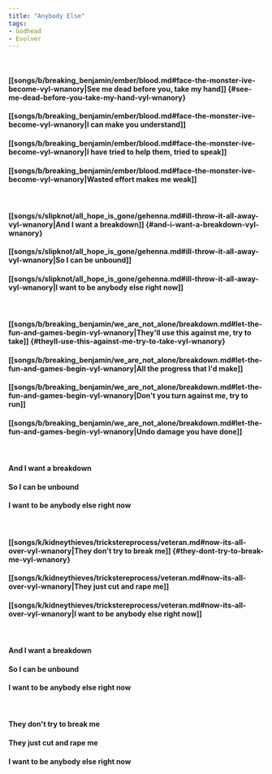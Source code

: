 ```yaml
---
title: "Anybody Else"
tags:
- Godhead
- Evolver
---
```

&nbsp;
#### [[songs/b/breaking_benjamin/ember/blood.md#face-the-monster-ive-become-vyl-wnanory|See me dead before you, take my hand]] {#see-me-dead-before-you-take-my-hand-vyl-wnanory}
#### [[songs/b/breaking_benjamin/ember/blood.md#face-the-monster-ive-become-vyl-wnanory|I can make you understand]]
#### [[songs/b/breaking_benjamin/ember/blood.md#face-the-monster-ive-become-vyl-wnanory|I have tried to help them, tried to speak]]
#### [[songs/b/breaking_benjamin/ember/blood.md#face-the-monster-ive-become-vyl-wnanory|Wasted effort makes me weak]]
&nbsp;
#### [[songs/s/slipknot/all_hope_is_gone/gehenna.md#ill-throw-it-all-away-vyl-wnanory|And I want a breakdown]] {#and-i-want-a-breakdown-vyl-wnanory}
#### [[songs/s/slipknot/all_hope_is_gone/gehenna.md#ill-throw-it-all-away-vyl-wnanory|So I can be unbound]]
#### [[songs/s/slipknot/all_hope_is_gone/gehenna.md#ill-throw-it-all-away-vyl-wnanory|I want to be anybody else right now]]
&nbsp;
#### [[songs/b/breaking_benjamin/we_are_not_alone/breakdown.md#let-the-fun-and-games-begin-vyl-wnanory|They'll use this against me, try to take]] {#theyll-use-this-against-me-try-to-take-vyl-wnanory}
#### [[songs/b/breaking_benjamin/we_are_not_alone/breakdown.md#let-the-fun-and-games-begin-vyl-wnanory|All the progress that I'd make]]
#### [[songs/b/breaking_benjamin/we_are_not_alone/breakdown.md#let-the-fun-and-games-begin-vyl-wnanory|Don't you turn against me, try to run]]
#### [[songs/b/breaking_benjamin/we_are_not_alone/breakdown.md#let-the-fun-and-games-begin-vyl-wnanory|Undo damage you have done]]
&nbsp;
#### And I want a breakdown
#### So I can be unbound
#### I want to be anybody else right now
&nbsp;
#### [[songs/k/kidneythieves/trickstereprocess/veteran.md#now-its-all-over-vyl-wnanory|They don't try to break me]] {#they-dont-try-to-break-me-vyl-wnanory}
#### [[songs/k/kidneythieves/trickstereprocess/veteran.md#now-its-all-over-vyl-wnanory|They just cut and rape me]]
#### [[songs/k/kidneythieves/trickstereprocess/veteran.md#now-its-all-over-vyl-wnanory|I want to be anybody else right now]]
&nbsp;
#### And I want a breakdown
#### So I can be unbound
#### I want to be anybody else right now
&nbsp;
#### They don't try to break me
#### They just cut and rape me
#### I want to be anybody else right now
